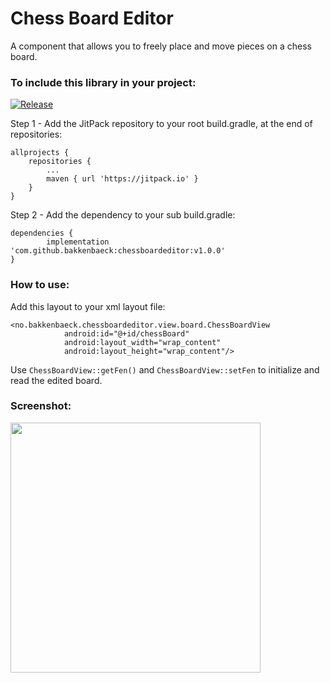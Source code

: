 # Chess Board Editor
A component that allows you to freely place and move pieces on a chess board.

### To include this library in your project:

[![Release](https://jitpack.io/v/bakkenbaeck/chessboardeditor.svg)](https://jitpack.io/#bakkenbaeck/chessboardeditor)


Step 1 - Add the JitPack repository to your root build.gradle, at the end of repositories:

	allprojects {
		repositories {
			...
			maven { url 'https://jitpack.io' }
		}
	}

Step 2 - Add the dependency to your sub build.gradle:

	dependencies {
	        implementation 'com.github.bakkenbaeck:chessboardeditor:v1.0.0'
	}
  
### How to use:

Add this layout to your xml layout file:

```
<no.bakkenbaeck.chessboardeditor.view.board.ChessBoardView
            android:id="@+id/chessBoard"
            android:layout_width="wrap_content"
            android:layout_height="wrap_content"/>
```

Use `ChessBoardView::getFen()` and `ChessBoardView::setFen` to initialize and read the edited board.
  
  
### Screenshot:
 
  <img src="https://user-images.githubusercontent.com/40384699/65425724-f1412e80-de0e-11e9-8522-f6336296aae4.png" width="400">
